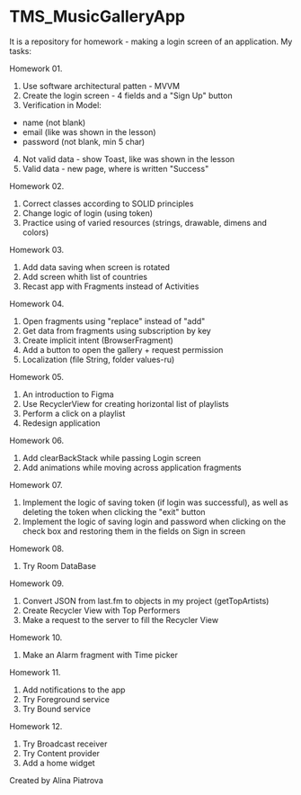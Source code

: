# TMS_MusicGalleryApp
It is a repository for homework - making a login screen of an application. My tasks:

Homework 01.
1. Use software architectural patten - MVVM
2. Create the login screen - 4 fields and a "Sign Up" button
3. Verification in Model:
- name (not blank)
- email (like was shown in the lesson)
- password (not blank, min 5 char)
4. Not valid data - show Toast, like was shown in the lesson
5. Valid data - new page, where is written "Success"

Homework 02.
1. Correct classes according to SOLID principles
2. Change logic of login (using token)
3. Practice using of varied resources (strings, drawable, dimens and colors)

Homework 03.
1. Add data saving when screen is rotated
2. Add screen whith list of countries
3. Recast app with Fragments instead of Activities

Homework 04.
1. Open fragments using "replace" instead of "add"
2. Get data from fragments using subscription by key
3. Create implicit intent (BrowserFragment)
4. Add a button to open the gallery + request permission
5. Localization (file String, folder values-ru) 

Homework 05.
1. An introduction to Figma
2. Use RecyclerView for creating horizontal list of playlists
3. Perform a click on a playlist
4. Redesign application

Homework 06.
1. Add clearBackStack while passing Login screen
2. Add animations while moving across application fragments

Homework 07.
1. Implement the logic of saving token (if login was successful), as well as deleting the token when clicking the "exit" button
2. Implement the logic of saving login and password when clicking on the check box and restoring them in the fields on Sign in screen

Homework 08.
1. Try Room DataBase

Homework 09.
1. Convert JSON from last.fm to objects in my project (getTopArtists)
2. Create Recycler View with Top Performers
3. Make a request to the server to fill the Recycler View

Homework 10.
1. Make an Alarm fragment with Time picker

Homework 11.
1. Add notifications to the app
2. Try Foreground service
3. Try Bound service

Homework 12.
1. Try Broadcast receiver
2. Try Content provider
3. Add a home widget

Created by Alina Piatrova
